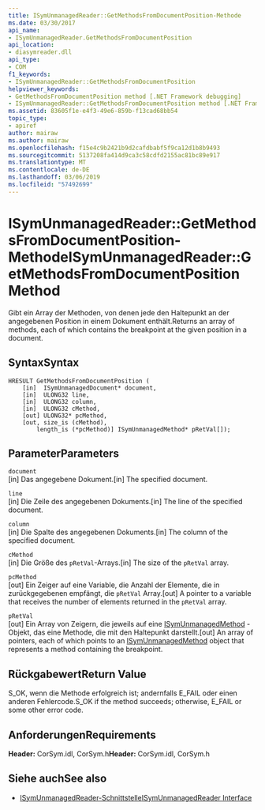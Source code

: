 ```yaml
---
title: ISymUnmanagedReader::GetMethodsFromDocumentPosition-Methode
ms.date: 03/30/2017
api_name:
- ISymUnmanagedReader.GetMethodsFromDocumentPosition
api_location:
- diasymreader.dll
api_type:
- COM
f1_keywords:
- ISymUnmanagedReader::GetMethodsFromDocumentPosition
helpviewer_keywords:
- GetMethodsFromDocumentPosition method [.NET Framework debugging]
- ISymUnmanagedReader::GetMethodsFromDocumentPosition method [.NET Framework debugging]
ms.assetid: 83605f1e-e4f3-49e6-859b-f13cad68bb54
topic_type:
- apiref
author: mairaw
ms.author: mairaw
ms.openlocfilehash: f15e4c9b2421b9d2cafdbabf5f9ca12d1b8b9493
ms.sourcegitcommit: 5137208fa414d9ca3c58cdfd2155ac81bc89e917
ms.translationtype: MT
ms.contentlocale: de-DE
ms.lasthandoff: 03/06/2019
ms.locfileid: "57492699"
---
```

# <a name="isymunmanagedreadergetmethodsfromdocumentposition-method"></a><span data-ttu-id="0ef94-102">ISymUnmanagedReader::GetMethodsFromDocumentPosition-Methode</span><span class="sxs-lookup"><span data-stu-id="0ef94-102">ISymUnmanagedReader::GetMethodsFromDocumentPosition Method</span></span>
<span data-ttu-id="0ef94-103">Gibt ein Array der Methoden, von denen jede den Haltepunkt an der angegebenen Position in einem Dokument enthält.</span><span class="sxs-lookup"><span data-stu-id="0ef94-103">Returns an array of methods, each of which contains the breakpoint at the given position in a document.</span></span>  
  
## <a name="syntax"></a><span data-ttu-id="0ef94-104">Syntax</span><span class="sxs-lookup"><span data-stu-id="0ef94-104">Syntax</span></span>  
  
```  
HRESULT GetMethodsFromDocumentPosition (  
    [in]  ISymUnmanagedDocument* document,  
    [in]  ULONG32 line,  
    [in]  ULONG32 column,  
    [in]  ULONG32 cMethod,  
    [out] ULONG32* pcMethod,  
    [out, size_is (cMethod),  
        length_is (*pcMethod)] ISymUnmanagedMethod* pRetVal[]);  
```  
  
## <a name="parameters"></a><span data-ttu-id="0ef94-105">Parameter</span><span class="sxs-lookup"><span data-stu-id="0ef94-105">Parameters</span></span>  
 `document`  
 <span data-ttu-id="0ef94-106">[in] Das angegebene Dokument.</span><span class="sxs-lookup"><span data-stu-id="0ef94-106">[in] The specified document.</span></span>  
  
 `line`  
 <span data-ttu-id="0ef94-107">[in] Die Zeile des angegebenen Dokuments.</span><span class="sxs-lookup"><span data-stu-id="0ef94-107">[in] The line of the specified document.</span></span>  
  
 `column`  
 <span data-ttu-id="0ef94-108">[in] Die Spalte des angegebenen Dokuments.</span><span class="sxs-lookup"><span data-stu-id="0ef94-108">[in] The column of the specified document.</span></span>  
  
 `cMethod`  
 <span data-ttu-id="0ef94-109">[in] Die Größe des `pRetVal`-Arrays.</span><span class="sxs-lookup"><span data-stu-id="0ef94-109">[in] The size of the `pRetVal` array.</span></span>  
  
 `pcMethod`  
 <span data-ttu-id="0ef94-110">[out] Ein Zeiger auf eine Variable, die Anzahl der Elemente, die in zurückgegebenen empfängt, die `pRetVal` Array.</span><span class="sxs-lookup"><span data-stu-id="0ef94-110">[out] A pointer to a variable that receives the number of elements returned in the `pRetVal` array.</span></span>  
  
 `pRetVal`  
 <span data-ttu-id="0ef94-111">[out] Ein Array von Zeigern, die jeweils auf eine [ISymUnmanagedMethod](../../../../docs/framework/unmanaged-api/diagnostics/isymunmanagedmethod-interface.md) -Objekt, das eine Methode, die mit den Haltepunkt darstellt.</span><span class="sxs-lookup"><span data-stu-id="0ef94-111">[out] An array of pointers, each of which points to an [ISymUnmanagedMethod](../../../../docs/framework/unmanaged-api/diagnostics/isymunmanagedmethod-interface.md) object that represents a method containing the breakpoint.</span></span>  
  
## <a name="return-value"></a><span data-ttu-id="0ef94-112">Rückgabewert</span><span class="sxs-lookup"><span data-stu-id="0ef94-112">Return Value</span></span>  
 <span data-ttu-id="0ef94-113">S_OK, wenn die Methode erfolgreich ist; andernfalls E_FAIL oder einen anderen Fehlercode.</span><span class="sxs-lookup"><span data-stu-id="0ef94-113">S_OK if the method succeeds; otherwise, E_FAIL or some other error code.</span></span>  
  
## <a name="requirements"></a><span data-ttu-id="0ef94-114">Anforderungen</span><span class="sxs-lookup"><span data-stu-id="0ef94-114">Requirements</span></span>  
 <span data-ttu-id="0ef94-115">**Header:** CorSym.idl, CorSym.h</span><span class="sxs-lookup"><span data-stu-id="0ef94-115">**Header:** CorSym.idl, CorSym.h</span></span>  
  
## <a name="see-also"></a><span data-ttu-id="0ef94-116">Siehe auch</span><span class="sxs-lookup"><span data-stu-id="0ef94-116">See also</span></span>
- [<span data-ttu-id="0ef94-117">ISymUnmanagedReader-Schnittstelle</span><span class="sxs-lookup"><span data-stu-id="0ef94-117">ISymUnmanagedReader Interface</span></span>](../../../../docs/framework/unmanaged-api/diagnostics/isymunmanagedreader-interface.md)
